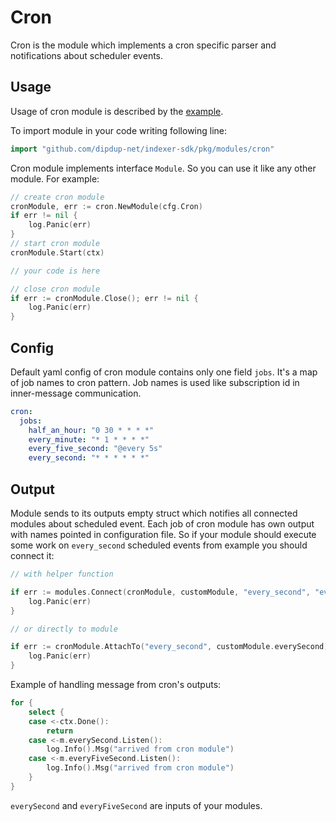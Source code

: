 # Cron

Cron is the module which implements a cron specific parser and notifications about scheduler events.

## Usage

Usage of cron module is described by the [example](/examples/cron/).

To import module in your code writing following line:

```go
import "github.com/dipdup-net/indexer-sdk/pkg/modules/cron"
```

Cron module implements interface `Module`. So you can use it like any other module. For example:

```go
// create cron module
cronModule, err := cron.NewModule(cfg.Cron)
if err != nil {
    log.Panic(err)
}
// start cron module
cronModule.Start(ctx)

// your code is here

// close cron module
if err := cronModule.Close(); err != nil {
    log.Panic(err)
}
```

## Config

Default yaml config of cron module contains only one field `jobs`. It's a map of job names to cron pattern. Job names is used like subscription id in inner-message communication.

```yaml
cron:
  jobs:
    half_an_hour: "0 30 * * * *"
    every_minute: "* 1 * * * *"
    every_five_second: "@every 5s"
    every_second: "* * * * * *"
```

## Output

Module sends to its outputs empty struct which notifies all connected modules about scheduled event. Each job of cron module has own output with names pointed in configuration file. So if your module should execute some work on `every_second` scheduled events from example you should connect it:

```go
// with helper function

if err := modules.Connect(cronModule, customModule, "every_second", "every_second"); err != nil {
    log.Panic(err)
}

// or directly to module

if err := cronModule.AttachTo("every_second", customModule.everySecond); err != nil {
    log.Panic(err)
}
```

Example of handling message from cron's outputs:

```go
for {
    select {
    case <-ctx.Done():
        return
    case <-m.everySecond.Listen():
        log.Info().Msg("arrived from cron module")
    case <-m.everyFiveSecond.Listen():
        log.Info().Msg("arrived from cron module")
    }
}
```

`everySecond` and `everyFiveSecond` are inputs of your modules.